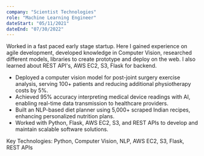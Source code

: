 ```yaml
---
company: "Scientist Technologies"
role: "Machine Learning Engineer"
dateStart: "05/11/2021"
dateEnd: "07/30/2022"
---
```


Worked in a fast paced early stage startup. Here I gained experience on agile development, developed knowledge in Computer Vision, researched different models, libraries to create prototype and deploy on the web. I also learned about REST API's, AWS EC2, S3, Flask for backend.

- Deployed a computer vision model for post-joint surgery exercise analysis, serving 100+ patients and reducing additional physiotherapy costs by 5%.
- Achieved 95% accuracy interpreting medical device readings with AI, enabling real-time data transmission to healthcare providers.
- Built an NLP-based diet planner using 5,000+ scraped Indian recipes, enhancing personalized nutrition plans.
- Worked with Python, Flask, AWS EC2, S3, and REST APIs to develop and maintain scalable software solutions.

Key Technologies: Python, Computer Vision, NLP, AWS EC2, S3, Flask, REST APIs